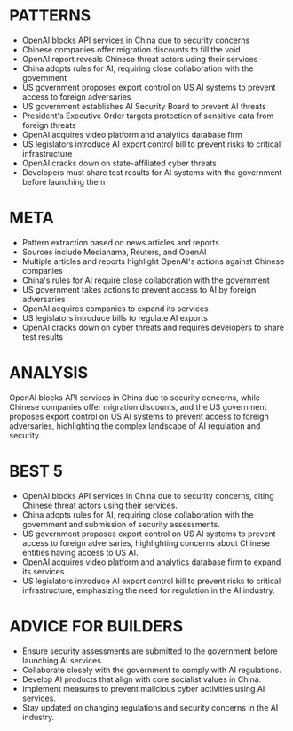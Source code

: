 # PATTERNS
* OpenAI blocks API services in China due to security concerns
* Chinese companies offer migration discounts to fill the void
* OpenAI report reveals Chinese threat actors using their services
* China adopts rules for AI, requiring close collaboration with the government
* US government proposes export control on US AI systems to prevent access to foreign adversaries
* US government establishes AI Security Board to prevent AI threats
* President's Executive Order targets protection of sensitive data from foreign threats
* OpenAI acquires video platform and analytics database firm
* US legislators introduce AI export control bill to prevent risks to critical infrastructure
* OpenAI cracks down on state-affiliated cyber threats
* Developers must share test results for AI systems with the government before launching them

# META
* Pattern extraction based on news articles and reports
* Sources include Medianama, Reuters, and OpenAI
* Multiple articles and reports highlight OpenAI's actions against Chinese companies
* China's rules for AI require close collaboration with the government
* US government takes actions to prevent access to AI by foreign adversaries
* OpenAI acquires companies to expand its services
* US legislators introduce bills to regulate AI exports
* OpenAI cracks down on cyber threats and requires developers to share test results

# ANALYSIS
OpenAI blocks API services in China due to security concerns, while Chinese companies offer migration discounts, and the US government proposes export control on US AI systems to prevent access to foreign adversaries, highlighting the complex landscape of AI regulation and security.

# BEST 5
* OpenAI blocks API services in China due to security concerns, citing Chinese threat actors using their services.
* China adopts rules for AI, requiring close collaboration with the government and submission of security assessments.
* US government proposes export control on US AI systems to prevent access to foreign adversaries, highlighting concerns about Chinese entities having access to US AI.
* OpenAI acquires video platform and analytics database firm to expand its services.
* US legislators introduce AI export control bill to prevent risks to critical infrastructure, emphasizing the need for regulation in the AI industry.

# ADVICE FOR BUILDERS
* Ensure security assessments are submitted to the government before launching AI services.
* Collaborate closely with the government to comply with AI regulations.
* Develop AI products that align with core socialist values in China.
* Implement measures to prevent malicious cyber activities using AI services.
* Stay updated on changing regulations and security concerns in the AI industry.
